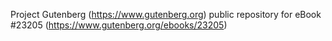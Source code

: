 Project Gutenberg (https://www.gutenberg.org) public repository for eBook #23205 (https://www.gutenberg.org/ebooks/23205)
